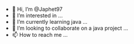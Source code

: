 - 👋 Hi, I’m @Japhet97
- 👀 I’m interested in ...
- 🌱 I’m currently learning java ...
- 💞️ I’m looking to collaborate on a java project ...
- 📫 How to reach me ...

<!---
Japhet97/Japhet97 is a ✨ special ✨ repository because its `README.md` (this file) appears on your GitHub profile.
You can click the Preview link to take a look at your changes.
--->
